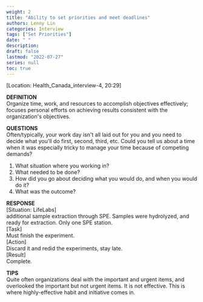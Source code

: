 ```yaml
---
weight: 2
title: "Ability to set priorities and meet deadlines"
authors: Lenny Lin
categories: Interview
tags: ["Set Priorities"]
date: " "
description: 
draft: false
lastmod: "2022-07-27"
series: null
toc: true
---
```



[Location: Health_Canada_interview-4, 20:29]

**DEFINITION**  
Organize time, work, and resources to accomplish objectives effectively; focuses personal efforts on achieving results consistent with the organization's objectives.  

**QUESTIONS**  
Often/typically, your work day isn't all laid out for you and you need to decide what you'll do first, second, third, etc.  Could you tell us about a time when it was especially tricky to manage your time because of competing demands?

1) What situation where you working in?  
2) What needed to be done?  
3) How did you go about deciding what you would do, and when you would do it?  
4) What was the outcome?  

**RESPONSE**  
[Situation: LifeLabs]   
additional sample extraction through SPE.  Samples were hydrolyzed, and ready for extraction.  Only one SPE station.  
[Task]   
Must finish the experiment.  
[Action]   
Discard it and redid the experiments, stay late.   
[Result]   
Complete.  

**TIPS**  
Quite often organizations deal with the important and urgent items, and overlooked the important but not urgent items.
It is not effective.  This is where highly-effective habit and initiative comes in. 